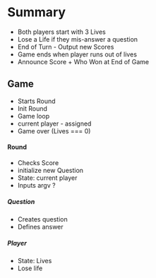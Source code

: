 # Summary
- Both players start with 3 Lives
- Lose a Life if they mis-answer a question
- End of Turn - Output new Scores
- Game ends when player runs out of lives
- Announce Score + Who Won at End of Game

## Game
- Starts Round
- Init Round
- Game loop
- current player - assigned
- Game over (Lives === 0)
#### Round
- Checks Score
- initialize new Question
- State: current player
- Inputs argv ?

##### Question
- Creates question
- Defines answer

##### Player
- State: Lives
- Lose life
